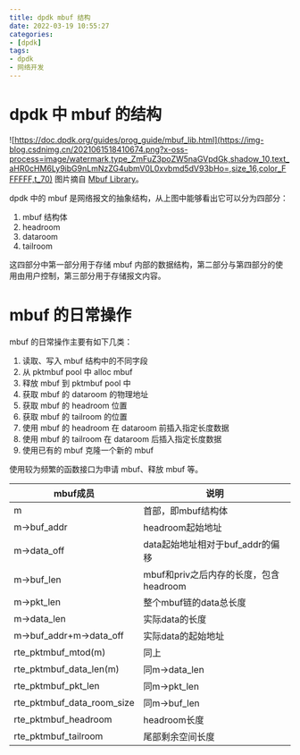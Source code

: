```yaml
---
title: dpdk mbuf 结构
date: 2022-03-19 10:55:27
categories:
- [dpdk]
tags:
- dpdk
- 网络开发
---
```


# dpdk 中 mbuf 的结构
![https://doc.dpdk.org/guides/prog_guide/mbuf_lib.html](https://img-blog.csdnimg.cn/2021061518410674.png?x-oss-process=image/watermark,type_ZmFuZ3poZW5naGVpdGk,shadow_10,text_aHR0cHM6Ly9ibG9nLmNzZG4ubmV0L0xvbmd5dV93bHo=,size_16,color_FFFFFF,t_70)
图片摘自 [Mbuf Library](https://doc.dpdk.org/guides/prog_guide/mbuf_lib.html)。

dpdk 中的 mbuf 是网络报文的抽象结构，从上图中能够看出它可以分为四部分：

1. mbuf 结构体
2. headroom
3. dataroom
4. tailroom

这四部分中第一部分用于存储 mbuf 内部的数据结构，第二部分与第四部分的使用由用户控制，第三部分用于存储报文内容。

# mbuf 的日常操作
mbuf 的日常操作主要有如下几类：

1. 读取、写入 mbuf 结构中的不同字段
2. 从 pktmbuf pool 中 alloc  mbuf
3. 释放 mbuf 到 pktmbuf pool 中
4. 获取 mbuf 的 dataroom 的物理地址
5. 获取 mbuf 的 headroom 位置
6. 获取 mbuf 的 tailroom 的位置
7. 使用 mbuf 的 headroom 在 dataroom 前插入指定长度数据
8. 使用 mbuf 的 tailroom 在 dataroom 后插入指定长度数据
9. 使用已有的 mbuf 克隆一个新的 mbuf

使用较为频繁的函数接口为申请 mbuf、释放 mbuf 等。

| mbuf成员 | 说明     |
|--------------|----------------|
|m	|首部，即mbuf结构体
|m->buf_addr	|headroom起始地址
|m->data_off	|data起始地址相对于buf_addr的偏移
|m->buf_len	|mbuf和priv之后内存的长度，包含headroom
|m->pkt_len	|整个mbuf链的data总长度
|m->data_len	|实际data的长度
|m->buf_addr+m->data_off	|实际data的起始地址
|rte_pktmbuf_mtod(m)	|同上
|rte_pktmbuf_data_len(m)	|同m->data_len
|rte_pktmbuf_pkt_len	|同m->pkt_len
|rte_pktmbuf_data_room_size	|同m->buf_len
|rte_pktmbuf_headroom	|headroom长度
|rte_pktmbuf_tailroom	|尾部剩余空间长度